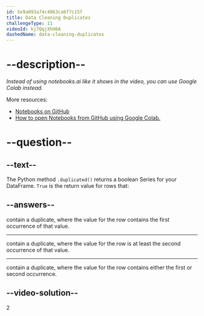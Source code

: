 ```yaml
---
id: 5e9a093a74c4063ca6f7c15f
title: Data Cleaning Duplicates
challengeType: 11
videoId: kj7QqjXhH6A
dashedName: data-cleaning-duplicates
---
```


# --description--

*Instead of using notebooks.ai like it shows in the video, you can use Google Colab instead.*

More resources:

-   [Notebooks on GitHub](https://github.com/ine-rmotr-curriculum/data-cleaning-rmotr-freecodecamp)
-   [How to open Notebooks from GitHub using Google Colab.](https://colab.research.google.com/github/googlecolab/colabtools/blob/master/notebooks/colab-github-demo.ipynb)

# --question--

## --text--

The Python method `.duplicated()` returns a boolean Series for your DataFrame. `True` is the return value for rows that:

## --answers--

contain a duplicate, where the value for the row contains the first occurrence of that value.

---

contain a duplicate, where the value for the row is at least the second occurrence of that value.

---

contain a duplicate, where the value for the row contains either the first or second occurrence.

## --video-solution--

2
